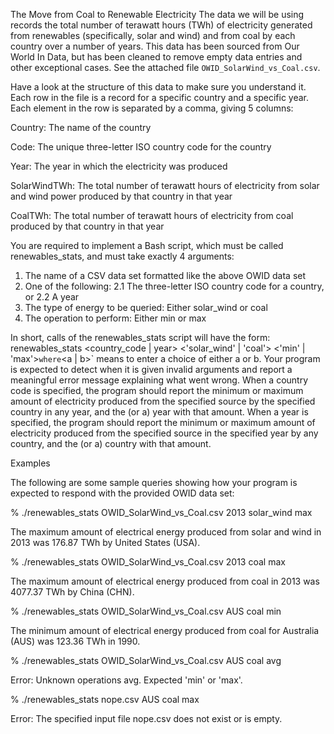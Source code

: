 The Move from Coal to Renewable Electricity
The data we will be using records the total number of terawatt hours (TWh) of electricity generated from renewables (specifically, solar and wind) and from coal by each country over a number of years.
This data has been sourced from Our World In Data, but has been cleaned to remove empty data entries and other exceptional cases. See the attached file `OWID_SolarWind_vs_Coal.csv`.


Have a look at the structure of this data to make sure you understand it. Each row in the file is a record for a specific country and a specific year. Each element in the row is separated by a comma, giving 5 columns:

Country: The name of the country

Code: The unique three-letter ISO country code for the country

Year: The year in which the electricity was produced

SolarWindTWh: The total number of terawatt hours of electricity from solar and wind power produced by that country in that year

CoalTWh: The total number of terawatt hours of electricity from coal produced by that country in that year


You are required to implement a Bash script, which must be called renewables_stats, and must take exactly 4 arguments:

1. The name of a CSV data set formatted like the above OWID data set
2. One of the following:
    2.1 The three-letter ISO country code for a country, or
    2.2 A year
3. The type of energy to be queried: Either solar_wind or coal
4. The operation to perform: Either min or max

In short, calls of the renewables_stats script will have the form:
renewables_stats <csv file path> <country_code | year> <'solar_wind' | 'coal'> <'min' | 'max'>`
where `<a | b>` means to enter a choice of either a or b.
Your program is expected to detect when it is given invalid arguments and report a meaningful error message explaining what went wrong.
When a country code is specified, the program should report the minimum or maximum amount of electricity produced from the specified source by the specified country in any year, and the (or a) year with that amount.
When a year is specified, the program should report the minimum or maximum amount of electricity produced from the specified source in the specified year by any country, and the (or a) country with that amount.

Examples


The following are some sample queries showing how your program is expected to respond with the provided OWID data set:

% ./renewables_stats OWID_SolarWind_vs_Coal.csv 2013 solar_wind max

The maximum amount of electrical energy produced from solar and wind in 2013 was 176.87 TWh by United States (USA).

% ./renewables_stats OWID_SolarWind_vs_Coal.csv 2013 coal max

The maximum amount of electrical energy produced from coal in 2013 was 4077.37 TWh by China (CHN).

% ./renewables_stats OWID_SolarWind_vs_Coal.csv AUS coal min

The minimum amount of electrical energy produced from coal for Australia (AUS) was 123.36 TWh in 1990.

% ./renewables_stats OWID_SolarWind_vs_Coal.csv AUS coal avg

Error: Unknown operations avg. Expected 'min' or 'max'.

% ./renewables_stats nope.csv AUS coal max

Error: The specified input file nope.csv does not exist or is empty.
